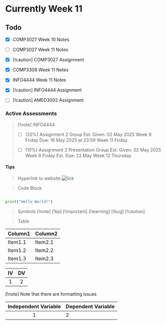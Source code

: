 # Currently Week 11

## Todo

- [x] COMP3027 Week 10 Notes
- [ ] COMP3027 Week 11 Notes
- [x] [!caution] COMP3027 Assignment

- [x] COMP3308 Week 11 Notes

- [x] INFO4444 Week 11 Notes
- [x] [!caution] INFO4444 Assignment

- [ ] [!caution] AMED3002 Assignment

### Active Assessments
> [!note] INFO4444
> - [ ] (20%) Assignment 2 
>         Group
>      Est. Given: 02 May 2025 Week 9 Friday
>             Due: 16 May 2025 at 23:59 Week 11 Friday
> 
> - [ ] (10%) Assignment 2 Presentation 
>         Group
>      Est. Given: 02 May 2025 Week 9 Friday
>        Est. Due: 22 May Week 12 Thursday

#### Tips

> Hyperlink to website
![link](https://www.bing.com)


> Code Block
```python {filename='demo.py'}

print("Hello World!")

```

> Symbols
[!note]
[!tip]
[!important]
[!warning]
[!bug]
[!caution]

> Table

| Column1 | Column2 |
| -------------- | --------------- |
| Item1.1 | Item2.1 |
| Item1.2 | Item2.2 |
| Item1.3 | Item2.3 |

| IV  | DV  |
| :-: | :-: |
|  1  |  2  |

[!note] Note that there are formatting issues

| Independent Variable | Dependent Variable |
| :-:                  | :--                |
| 1                    | 2                  |





